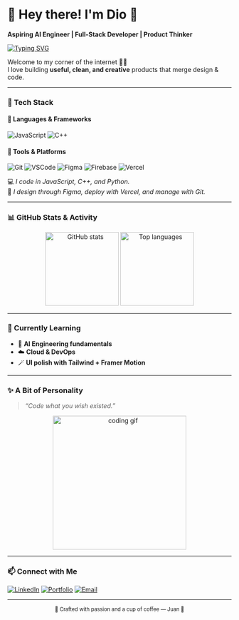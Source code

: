 # 👋 Hey there! I'm Dio 🌸

**Aspiring AI Engineer | Full-Stack Developer | Product Thinker**

[![Typing SVG](https://readme-typing-svg.herokuapp.com?color=%2336BCF7&lines=AI+Engineer+in+Training;Full+Stack+Dev;Always+Learning;Building+Creative+Tech+Experiences)](https://git.io/typing-svg)

Welcome to my corner of the internet 👨‍💻  
I love building **useful, clean, and creative** products that merge design & code.

---

### 🚀 Tech Stack

#### 🧩 Languages & Frameworks

![JavaScript](https://img.shields.io/badge/JavaScript-323330?style=for-the-badge&logo=javascript&logoColor=F7DF1E)
![C++](https://img.shields.io/badge/C++-00599C?style=for-the-badge&logo=c%2B%2B&logoColor=white)

#### 🧰 Tools & Platforms

![Git](https://img.shields.io/badge/Git-F05033?style=for-the-badge&logo=git&logoColor=white)
![VSCode](https://img.shields.io/badge/VSCode-007ACC?style=for-the-badge&logo=visualstudiocode&logoColor=white)
![Figma](https://img.shields.io/badge/Figma-F24E1E?style=for-the-badge&logo=figma&logoColor=white)
![Firebase](https://img.shields.io/badge/Firebase-039BE5?style=for-the-badge&logo=firebase&logoColor=yellow)
![Vercel](https://img.shields.io/badge/Vercel-000000?style=for-the-badge&logo=vercel&logoColor=white)

💻 _I code in JavaScript, C++, and Python._  
🧠 _I design through Figma, deploy with Vercel, and manage with Git._

---

### 📊 GitHub Stats & Activity

<p align="center">
  <img src="https://github-readme-stats.vercel.app/api?username=juanjuan&show_icons=true&theme=tokyonight" alt="GitHub stats" height="165"/>
  <img src="https://github-readme-stats.vercel.app/api/top-langs/?username=juanjuan&layout=compact&theme=tokyonight" alt="Top languages" height="165"/>
</p>

---

### 🌱 Currently Learning

- 🧠 **AI Engineering fundamentals**
- ☁️ **Cloud & DevOps**
- 🪄 **UI polish with Tailwind + Framer Motion**

---

### ✨ A Bit of Personality

> _“Code what you wish existed.”_

<p align="center">
  <img src="https://media.giphy.com/media/26tn33aiTi1jkl6H6/giphy.gif" width="300" alt="coding gif"/>
</p>

---

### 📫 Connect with Me

[![LinkedIn](https://img.shields.io/badge/LinkedIn-0A66C2?style=for-the-badge&logo=linkedin&logoColor=white)](https://www.linkedin.com/in/john-dio-a-lumacang/)
[![Portfolio](https://img.shields.io/badge/Portfolio-000000?style=for-the-badge&logo=vercel&logoColor=white)](https://vercel.com/tcshslumacangjohndioa-6735s-projects)
[![Email](https://img.shields.io/badge/Email-D14836?style=for-the-badge&logo=gmail&logoColor=white)](mailto:tcshs.lumacang.johndio.a@gmail.com)

---

<p align="center">
  <sub>💙 Crafted with passion and a cup of coffee — Juan 🌸</sub>
</p>
